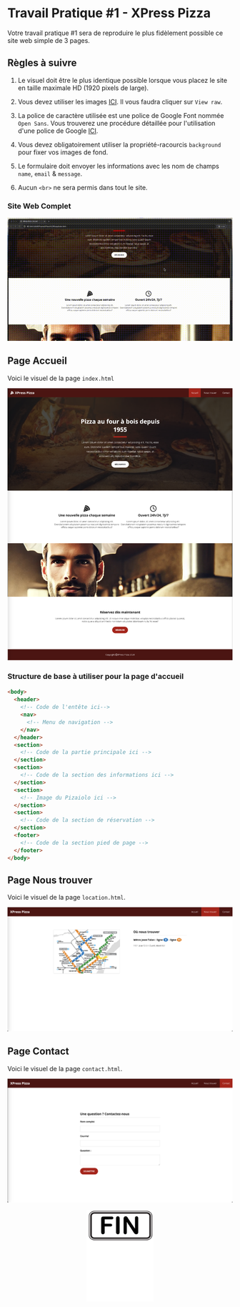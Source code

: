 # Travail Pratique #1 - XPress Pizza

Votre travail pratique #1 sera de reproduire le plus fidèlement possible ce site web simple de 3 pages.

## Règles à suivre

1. Le visuel doit être le plus identique possible lorsque vous placez le site en taille maximale HD (1920 pixels de large).

2. Vous devez utiliser les images [ICI](./_bin/images.zip). Il vous faudra cliquer sur `View raw`.

3. La police de caractère utilisée est une police de Google Font nommée `Open Sans`. Vous trouverez une procédure détaillée pour l'utilisation d'une police de Google [ICI](./Theorie/GoogleFont.md).

4. Vous devez obligatoirement utiliser la propriété-racourcis `background` pour fixer vos images de fond.

5. Le formulaire doit envoyer les informations avec les nom de champs `name`, `email` & `message`.

6. Aucun `<br>` ne sera permis dans tout le site.

### Site Web Complet

![IMAGE](./images/xpress-pizza.gif)

## Page Accueil

Voici le visuel de la page `index.html`

![IMAGE](./images/accueil.png)

### Structure de base à utiliser pour la page d'accueil

```html
<body>
  <header>
    <!-- Code de l'entête ici-->
    <nav>
      <!-- Menu de navigation -->
    </nav>
  </header>
  <section>
    <!-- Code de la partie principale ici -->
  </section>
  <section>
    <!-- Code de la section des informations ici -->
  </section>
  <section>
    <!-- Image du Pizaiolo ici -->
  </section>
  <section>
    <!-- Code de la section de réservation -->
  </section>
  <footer>
    <!-- Code de la section pied de page -->
  </footer>
</body>
```

## Page Nous trouver

Voici le visuel de la page `location.html`.

![IMAGE](./images/nous-trouver.png)

## Page Contact

Voici le visuel de la page `contact.html`.

![IMAGE](./images/contact.png)

<p align="Center"><img src="./images/end.png" alt="drawing" width="150"/></p>
